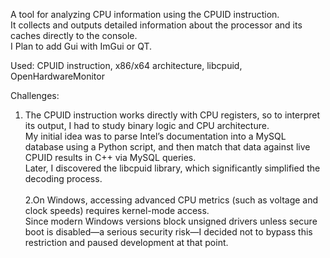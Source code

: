 A tool for analyzing CPU information using the CPUID instruction. <br>
It collects and outputs detailed information about the processor and its caches directly to the console.<br>
I Plan to add Gui with ImGui or QT. <br>

Used: CPUID instruction, x86/x64 architecture, libcpuid, OpenHardwareMonitor<br>

Challenges:<br>
1. The CPUID instruction works directly with CPU registers, so to interpret its output, I had to study binary logic and CPU architecture.<br>
My initial idea was to parse Intel’s documentation into a MySQL database using a Python script, and then match that data against live CPUID results in C++ via MySQL queries.<br>
Later, I discovered the libcpuid library, which significantly simplified the decoding process.<br><br>
2.On Windows, accessing advanced CPU metrics (such as voltage and clock speeds) requires kernel-mode access.<br>
Since modern Windows versions block unsigned drivers unless secure boot is disabled—a serious security risk—I decided not to bypass this restriction and paused development at that point.<br>
